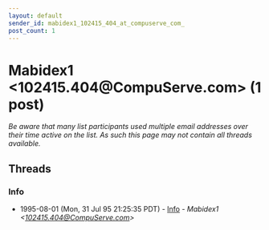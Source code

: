 ```yaml
---
layout: default
sender_id: mabidex1_102415_404_at_compuserve_com_
post_count: 1
---
```


# Mabidex1 <102415.404<span>@</span>CompuServe.com> (1 post)

_Be aware that many list participants used multiple email addresses over their time active on the list. As such this page may not contain all threads available._

## Threads

### Info
+ 1995-08-01 (Mon, 31 Jul 95 21:25:35 PDT) - [Info](/archive/1995/08/317ac5881a652b3a2c8031aab85282a6c26162907ffb0e39acd340d256d39b2c) - _Mabidex1 \<102415.404@CompuServe.com\>_

